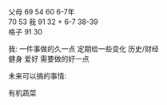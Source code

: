 
父母
69   54   60  6-7年  
70   53
我 
91   32 + 6-7  38-39  
格子
91   30 

我:
一件事做的久一点  定期给一些变化
历史/财经  
健身 爱好 需要做的好一点  





未来可以搞的事情:

有机蔬菜 




























